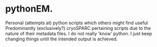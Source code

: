 # pythonEM. 

Personal (attempts at) python scripts which others might find useful <br/>
Predominantly (exclusively?) cryoSPARC pertaining scripts due to the nature of their metadata files.
I do not really 'know' python. I just keep changing things until the intended output is achieved. <br/>
